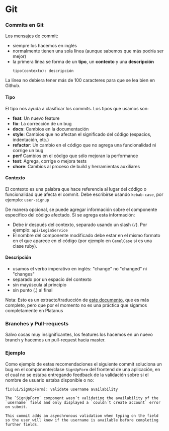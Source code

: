 Git
===

### Commits en Git

Los mensajes de commit:

  * siempre los hacemos en inglés
  * normalmente tienen una sola línea (aunque sabemos que más podría ser mejor)
  * la primera línea se forma de un **tipo**, un **contexto** y una **descripción**
    ```
    tipo(contexto): descripción
    ```

  La línea no debiera tener más de 100 caracteres para que se lea bien en Github.

#### Tipo

El tipo nos ayuda a clasificar los commits. Los tipos que usamos son:

  * **feat**: Un nuevo feature
  * **fix**: La corrección de un bug
  * **docs**: Cambios en la documentación
  * **style**: Cambios que no afectan el significado del código (espacios, indentación, etc.)
  * **refactor**: Un cambio en el código que no agrega una funcionalidad ni corrige un bug
  * **perf** Cambios en el código que sólo mejoran la performance
  * **test**: Agrega, corrige o mejora tests
  * **chore**: Cambios al proceso de build y herramientas auxiliares

#### Contexto

El contexto es una palabra que hace referencia al lugar del código o funcionalidad que afecta el commit. Debe escribirse usando `kebab-case`, por ejemplo: `user-signup`

De manera opcional, se puede agregar información sobre el componente específico del código afectado. Si se agrega esta información:

  * Debe ir después del contexto, separado usando un slash (`/`). Por ejemplo: `api/LoginService`
  * El nombre del componente modificado debe estar en el mismo formato en el que aparece en el código (por ejemplo en `CamelCase` si es una clase ruby).

#### Descripción

  * usamos el verbo imperativo en inglés:  "change" no "changed" ni "changes"
  * separado por un espacio del contexto
  * sin mayúscula al principio
  * sin punto (.) al final

Nota: Esto es un extracto/traducción de [este documento](https://github.com/angular/angular.js/blob/master/DEVELOPERS.md#commits), que es más completo, pero que por el momento no es una práctica que sigamos completamente en Platanus

### Branches y Pull-requests

Salvo cosas muy insignificantes, los features los hacemos en un nuevo branch y hacemos un pull-request hacia master.

### Ejemplo

Como ejemplo de estas recomendaciones el siguiente commit soluciona un bug en el componente/clase `SignUpForm` del frontend de una aplicación, en el cual no se estaba entregando feedback de la validación sobre si el nombre de usuario estaba disponible o no:

```
fix(ui/SignUpForm): validate username availability

The `SignUpForm` component wasn´t validating the availability of the `username` field and only displayed a `couldn´t create account` error on submit.

This commit adds an asynchronous validation when typing on the field so the user will know if the username is available before completing further fields.
```
